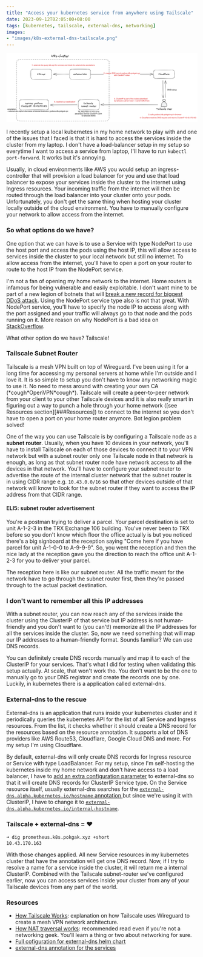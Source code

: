 ```yaml
---
title: "Access your kubernetes service from anywhere using Tailscale"
date: 2023-09-12T02:05:00+08:00
tags: [kubernetes, tailscale, external-dns, networking]
images:
- "images/k8s-external-dns-tailscale.png"
---
```


![Full flow](images/k8s-external-dns-tailscale.png)

I recently setup a local kubernetes in my home network to play with and one of the issues that I faced is that it is hard to access the services inside the cluster from my laptop. I don't have a load-balancer setup in my setup so everytime I want to access a service from laptop, I'll have to run `kubectl port-forward`. It works but it's annoying.

Usually, in cloud environments like AWS you would setup an ingress-controller that will provision a load balancer for you and use that load balancer to expose your services inside the cluster to the internet using Ingress resources. Your incoming traffic from the internet will then be routed through the load balancer into your cluster onto your pods. Unfortunately, you don't get the same thing when hosting your cluster locally outside of the cloud environment. You have to manually configure your network to allow access from the internet.

### So what options do we have?

One option that we can have is to use a Service with type NodePort to use the host port and access the pods using the host IP, this will allow access to services inside the cluster to your local network but still no internet. To allow access from the internet, you'll have to open a port on your router to route to the host IP from the NodePort service.

I'm not a fan of opening my home network to the internet. Home routers is infamous for being vulnerable and easily exploitable. I don't want mine to be part of a new legion of botnets that will [break a new record for biggest DDoS attack](https://blog.cloudflare.com/cloudflare-mitigates-record-breaking-71-million-request-per-second-ddos-attack/). Using the NodePort service type also is not that great. With NodePort service, you'll have to specify the node IP to access along with the port assigned and your traffic will always go to that node and the pods running on it. More reason on why NodePort is a bad idea on [StackOverflow](https://devops.stackexchange.com/a/17084).

What other option do we have? Tailscale!

### Tailscale Subnet Router

Tailscale is a mesh VPN built on top of Wireguard. I've been using it for a long time for accessing my personal servers at home while I'm outside and I love it. It is so simple to setup you don't have to know any networking magic to use it. No need to mess around with creating your own CA (\*cough\*OpenVPN\*cough\*). Tailscale will create a peer-to-peer network from your client to your other Tailscale devices and it is also really smart in figuring out a way to punch a hole through your home network ([see Resources section][###Resources]) to connect to the internet so you don't have to open a port on your home router anymore. Bot legion problem solved!

One of the way you can use Tailscale is by configuring a Tailscale node as a **subnet router**. Usually, when you have 10 devices in your network, you'll have to install Tailscale on each of those devices to connect it to your VPN network but with a subnet router only one Tailscale node in that network is enough, as long as that subnet router node have network access to all the devices in that network. You'll have to configure your subnet router to advertise the route of the internal cluster network that the subnet router is in using CIDR range e.g. `10.43.0.0/16` so that other devices outside of that network will know to look for the subnet router if they want to access the IP address from that CIDR range.

#### ELI5: subnet router advertisement

You're a postman trying to deliver a parcel. Your parcel destination is set to unit A-1-2-3 in the TRX Exchange 106 building. You've never been to TRX before so you don't know which floor the office actually is but you noticed there's a big signboard at the reception saying "Come here if you have parcel for unit A-1-0-0 to A-9-9-9". So, you went the reception and then the nice lady at the reception gave you the direction to reach the office unit A-1-2-3 for you to deliver your parcel.

The reception here is like our subnet router. All the traffic meant for the network have to go through the subnet router first, then they're passed through to the actual packet destination.

### I don't want to remember all this IP addresses

With a subnet router, you can now reach any of the services inside the cluster using the ClusterIP of that service but IP address is not human-friendly and you don't want to (you can't!) memorize all the IP addresses for all the services inside the cluster. So, now we need something that will map our IP addresses to a human-friendly format. Sounds familiar? We can use DNS records.

You can definitely create DNS records manually and map it to each of the ClusterIP for your services. That's what I did for testing when validating this setup actually. At scale, that won't work tho. You don't want to be the one to manually go to your DNS registrar and create the records one by one. Luckily, in kubernetes there is a application called external-dns.

### External-dns to the rescue

External-dns is an application that runs inside your kubernetes cluster and it periodically queries the kubernetes API for the list of all Service and Ingress resources. From the list, it checks whether it should create a DNS record for the resources based on the resource annotation. It supports a lot of DNS providers like AWS Route53, Cloudflare, Google Cloud DNS and more. For my setup I'm using Cloudflare.

By default, external-dns will only create DNS records for Ingress resource or Service with type LoadBalancer. For my setup, since I'm self-hosting the kubernetes inside my home network and don't have access to a load balancer, I have to [add an extra configuration parameter](https://github.com/pokgak/gitops/blob/0a880ec3e08481a7c50e67995fd4092dfb3c92f4/system/external-dns.yaml#L18) to external-dns so that it will create DNS records for ClusterIP Service type. On the Service resource itself, usually external-dns searches for the [`external-dns.alpha.kubernetes.io/hostname` annotation ](https://github.com/kubernetes-sigs/external-dns/blob/master/docs/annotations/annotations.md#external-dnsalphakubernetesiohostname) but since we're using it with ClusterIP, I have to change it to [`external-dns.alpha.kubernetes.io/internal-hostname`](https://github.com/kubernetes-sigs/external-dns/blob/master/docs/annotations/annotations.md#external-dnsalphakubernetesiointernal-hostname).


### Tailscale + external-dns = ❤️

```
➜ dig prometheus.k8s.pokgak.xyz +short
10.43.170.163
```

With those changes applied. All new Service resources in my kubernetes cluster that have the annotation will get one DNS record. Now, if I try to resolve a name for a service inside the cluster, it will return me a internal ClusterIP. Combined with the Tailscale subnet-router we've configured earlier, now you can access services inside your cluster from any of your Tailscale devices from any part of the world.

### Resources

- [How Tailscale Works](https://tailscale.com/blog/how-tailscale-works/): explanation on how Tailscale uses Wireguard to create a mesh VPN network architecture.
- [How NAT traversal works](https://tailscale.com/blog/how-nat-traversal-works/): recommended read even if you're not a networking geek. You'll learn a thing or two about networking for sure.
- [Full cofiguration for external-dns helm chart](https://github.com/pokgak/gitops/blob/0a880ec3e08481a7c50e67995fd4092dfb3c92f4/system/external-dns.yaml)
- [external-dns annotation for the services](https://github.com/pokgak/gitops/blob/0a880ec3e08481a7c50e67995fd4092dfb3c92f4/system/kube-prometheus-stack.yaml#L20)